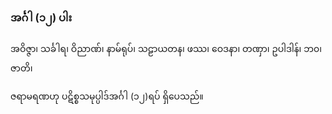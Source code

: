 ### အင်္ဂါ (၁၂) ပါး

အဝိဇ္ဇာ၊ သင်္ခါရ၊ ဝိညာဏ်၊ နာမ်ရုပ်၊ သဠာယတန၊ ဖဿ၊ ဝေဒနာ၊ တဏှာ၊ ဥပါဒါန်၊ ဘ၀၊ ဇာတိ၊

ဇရာမရဏဟု ပဋိစ္စသမုပ္ပါဒ်အင်္ဂါ (၁၂)ရပ် ရှိပေသည်။